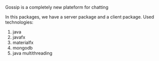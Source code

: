 Gossip is a completely new plateform for chatting

In this packages, we have a server package and a client package.
Used technologies:
1. java
2. javafx
3. materialfx
4. mongodb
5. java multithreading
